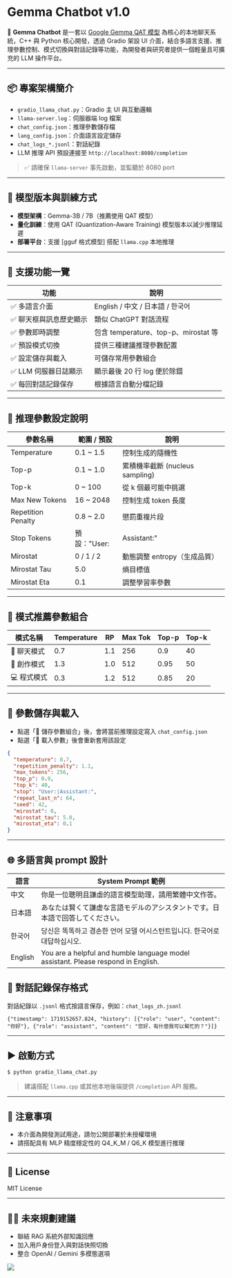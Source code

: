# Gemma Chatbot v1.0

🦙 **Gemma Chatbot** 是一套以 [Google Gemma QAT 模型](https://ai.google.dev/gemma) 為核心的本地聊天系統，C++ 與 Python 核心開發，透過 Gradio 架設 UI 介面，結合多語言支援、推理參數控制、模式切換與對話記錄等功能，為開發者與研究者提供一個輕量且可擴充的 LLM 操作平台。

---

## 📦 專案架構簡介

- `gradio_llama_chat.py`：Gradio 主 UI 與互動邏輯
- `llama-server.log`：伺服器端 log 檔案
- `chat_config.json`：推理參數儲存檔
- `lang_config.json`：介面語言設定儲存
- `chat_logs_*.jsonl`：對話紀錄
- LLM 推理 API 預設連接至 `http://localhost:8080/completion`

> ✅ 請確保 `llama-server` 事先啟動，並監聽於 8080 port

---

## 🧠 模型版本與訓練方式

- **模型架構**：Gemma-3B / 7B（推薦使用 QAT 模型）
- **量化訓練**：使用 QAT (Quantization-Aware Training) 模型版本以減少推理延遲
- **部署平台**：支援 [gguf 格式模型] 搭配 `llama.cpp` 本地推理

---

## 🔧 支援功能一覽

| 功能                     | 說明 |
|--------------------------|------|
| ✅ 多語言介面             | English / 中文 / 日本語 / 한국어
| ✅ 聊天框與訊息歷史顯示     | 類似 ChatGPT 對話流程
| ✅ 參數即時調整             | 包含 temperature、top-p、mirostat 等
| ✅ 預設模式切換             | 提供三種建議推理參數配置
| ✅ 設定儲存與載入           | 可儲存常用參數組合
| ✅ LLM 伺服器日誌顯示       | 顯示最後 20 行 log 便於除錯
| ✅ 每回對話記錄保存         | 根據語言自動分檔記錄

---

## 🔬 推理參數設定說明

| 參數名稱         | 範圍 / 預設 | 說明 |
|------------------|-------------|------|
| Temperature       | 0.1 ~ 1.5   | 控制生成的隨機性
| Top-p             | 0.1 ~ 1.0   | 累積機率截斷 (nucleus sampling)
| Top-k             | 0 ~ 100     | 從 k 個最可能中挑選
| Max New Tokens    | 16 ~ 2048   | 控制生成 token 長度
| Repetition Penalty| 0.8 ~ 2.0   | 懲罰重複片段
| Stop Tokens       | 預設："User:|Assistant:" | 控制生成終止字串
| Mirostat          | 0 / 1 / 2   | 動態調整 entropy（生成品質）
| Mirostat Tau      | 5.0         | 熵目標值
| Mirostat Eta      | 0.1         | 調整學習率參數

---

## 🧰 模式推薦參數組合

| 模式名稱   | Temperature | RP   | Max Tok | Top-p | Top-k |
|------------|-------------|------|----------|--------|--------|
| 💬 聊天模式 | 0.7         | 1.1  | 256      | 0.9    | 40     |
| 🎨 創作模式 | 1.3         | 1.0  | 512      | 0.95   | 50     |
| 💻 程式模式 | 0.3         | 1.2  | 512      | 0.85   | 20     |

---

## 💾 參數儲存與載入

- 點選「💾 儲存參數組合」後，會將當前推理設定寫入 `chat_config.json`
- 點選「📂 載入參數」後會重新套用該設定

```json
{
  "temperature": 0.7,
  "repetition_penalty": 1.1,
  "max_tokens": 256,
  "top_p": 0.9,
  "top_k": 40,
  "stop": "User:|Assistant:",
  "repeat_last_n": 64,
  "seed": 42,
  "mirostat": 0,
  "mirostat_tau": 5.0,
  "mirostat_eta": 0.1
}
```

---

## 🌐 多語言與 prompt 設計

| 語言    | System Prompt 範例 |
|---------|----------------------|
| 中文    | 你是一位聰明且謙虛的語言模型助理，請用繁體中文作答。
| 日本語  | あなたは賢くて謙虚な言語モデルのアシスタントです。日本語で回答してください。
| 한국어  | 당신은 똑똑하고 겸손한 언어 모델 어시스턴트입니다. 한국어로 대답하십시오.
| English | You are a helpful and humble language model assistant. Please respond in English.



## 📜 對話記錄保存格式

對話紀錄以 `.jsonl` 格式按語言保存，例如：`chat_logs_zh.jsonl`

```jsonl
{"timestamp": 1719152657.824, "history": [{"role": "user", "content": "你好"}, {"role": "assistant", "content": "您好，有什麼我可以幫忙的？"}]}
```

---

## ▶️ 啟動方式

```bash
$ python gradio_llama_chat.py
```
> 建議搭配 `llama.cpp` 或其他本地後端提供 `/completion` API 服務。

---
## 🔐 注意事項

- 本介面為開發測試用途，請勿公開部署於未授權環境
- 請搭配具有 MLP 精度穩定性的 Q4_K_M / Q6_K 模型進行推理
---

## 📌 License

MIT License

---

## 🙋‍♂️ 未來規劃建議
- 聯結 RAG 系統外部知識回應
- 加入用戶身份登入與對話快照切換
- 整合 OpenAI / Gemini 多模態選項

![](https://api.pcloud.com/getpubthumb?code=XZ7i3u5ZL6489qgfoMLDDpwRbt2uqbpk9DMy&linkpassword=&size=1229x2028&crop=0&type=auto "")